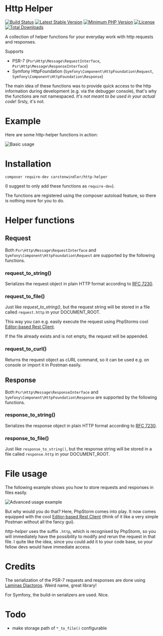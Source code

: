 # Http Helper 

[![Build Status](https://travis-ci.org/carstenwindler/http-helper.svg?branch=master)](https://travis-ci.org/carstenwindler/http-helper)
[![Latest Stable Version](https://poser.pugx.org/carstenwindler/http-helper/v/stable)](https://packagist.org/packages/carstenwindler/http-helper)
[![Minimum PHP Version](https://img.shields.io/packagist/php-v/carstenwindler/http-helper.svg)](https://php.net/)
[![License](https://poser.pugx.org/carstenwindler/http-helper/license)](https://packagist.org/packages/carstenwindler/http-helper)
[![Total Downloads](https://poser.pugx.org/carstenwindler/http-helper/downloads)](https://packagist.org/packages/carstenwindler/http-helper)

A collection of helper functions for your everyday work with http requests and responses.

Supports 
* PSR-7 (`Psr\Http\Message\RequestInterface`, `Psr\Http\Message\ResponseInterface`)
* Symfony HttpFoundation (`Symfony\Component\HttpFoundation\Request`, `Symfony\Component\HttpFoundation\Response`) 

The main idea of these functions was to provide quick access to the http information during development (e.g. via the debugger console), that's why the functions are not namespaced. *It's not meant to be used in your actual code*! Srsly, it's not.

# Example

Here are some http-helper functions in action:

![Basic usage](http://media.carstenwindler.de/packages/http-helper/http-helper-example-basic-usage.gif "Basic usage of http-helper")

# Installation

`composer require-dev carstenwindler/http-helper`

(I suggest to only add these functions as `require-dev`).

The functions are registered using the composer autoload feature, so there is nothing more for you to do.

# Helper functions

## Request

Both `Psr\Http\Message\RequestInterface` and `Symfony\Component\HttpFoundation\Request` are supported by the following functions. 

### request_to_string()

Serializes the request object in plain HTTP format according to [RFC 7230](https://tools.ietf.org/html/rfc7230#page-19).

### request_to_file()

Just like _request_to_string()_, but the request string will be stored in a file called `request.http` in your DOCUMENT_ROOT.

This way you can e.g. easily execute the request using PhpStorms cool [Editor-based Rest Client](https://blog.jetbrains.com/phpstorm/2017/09/editor-based-rest-client/).

If the file already exists and is not empty, the request will be appended.

### request_to_curl()

Returns the request object as cURL command, so it can be used e.g. on console or import it in Postman easily.

## Response

Both `Psr\Http\Message\ResponseInterface` and `Symfony\Component\HttpFoundation\Response` are supported by the following functions. 

### response_to_string()

Serializes the response object in plain HTTP format according to [RFC 7230](https://tools.ietf.org/html/rfc7230#page-19).

### response_to_file()

Just like `response_to_string()`, but the response string will be stored in a file called `response.http` in your DOCUMENT_ROOT.

# File usage

The following example shows you how to store requests and responses in files easily. 

![Advanced usage example](http://media.carstenwindler.de/packages/http-helper/http-helper-example-file-usage.gif "Basic usage of http-helper")

But why would you do that? Here, PhpStorm comes into play. It now comes equipped with the cool [Editor-based Rest Client](https://blog.jetbrains.com/phpstorm/2017/09/editor-based-rest-client/) (think of it like a very simple Postman without all the fancy gui).

*http-helper* uses the suffix `.http`, which is recognised by PhpStorm, so you will immediately have the possibility to modify and rerun the request in that file. I quite like the idea, since you could add it to your code base, so your fellow devs would have immediate access.

# Credits

The serialization of the PSR-7 requests and responses are done using [Laminas Diactoros](https://github.com/laminas/laminas-diactoros). Weird name, great library!

For Symfony, the build-in serializers are used. Nice.

# Todo

* make storage path of `*_to_file()` configurable
